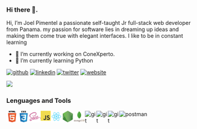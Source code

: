 ### Hi there 👋.

Hi, I’m Joel Pimentel a passionate self-taught Jr full-stack web developer  from Panama. 
my passion for software lies in dreaming up ideas and making them come true with elegant interfaces. 
I like to be in constant learning

- 🔭 I’m currently working on ConeXperto. 
- 🌱 I’m currently learning Python 


[<img src='https://cdn.jsdelivr.net/npm/simple-icons@3.0.1/icons/github.svg' alt='github' height='40'>](https://github.com/Joel-Hendrix1021)  [<img src='https://cdn.jsdelivr.net/npm/simple-icons@3.0.1/icons/linkedin.svg' alt='linkedin' height='40'>](https://www.linkedin.com/in/https://www.linkedin.com/in/joel-pimentel-b0a933201//)  [<img src='https://cdn.jsdelivr.net/npm/simple-icons@3.0.1/icons/twitter.svg' alt='twitter' height='40'>](https://twitter.com/https://twitter.com/joeldev10211)  [<img src='https://cdn.jsdelivr.net/npm/simple-icons@3.0.1/icons/icloud.svg' alt='website' height='40'>](https://twitter.com/joeldev10211)  

![](https://github-readme-stats.vercel.app/api?username=Joeldev1021&show_icons=true)

### Lenguages and Tools 


<img align="left" alt="HTML5" width="30px" src="https://raw.githubusercontent.com/github/explore/80688e429a7d4ef2fca1e82350fe8e3517d3494d/topics/html/html.png" />
<img align="left" alt="CSS3"  width="30px" src="https://raw.githubusercontent.com/github/explore/80688e429a7d4ef2fca1e82350fe8e3517d3494d/topics/css/css.png" />
<img align="left" alt="Sass"  width="30px" src="https://raw.githubusercontent.com/github/explore/80688e429a7d4ef2fca1e82350fe8e3517d3494d/topics/sass/sass.png" />
<img align="left" alt="JavaScript" width="26px" src="https://raw.githubusercontent.com/github/explore/80688e429a7d4ef2fca1e82350fe8e3517d3494d/topics/javascript/javascript.png" />
<img align="left" alt="React"  width="30px" src="https://raw.githubusercontent.com/github/explore/80688e429a7d4ef2fca1e82350fe8e3517d3494d/topics/react/react.png" />
<img align="left" alt="Node.js" width="30px" src="https://raw.githubusercontent.com/github/explore/80688e429a7d4ef2fca1e82350fe8e3517d3494d/topics/nodejs/nodejs.png" />
<img align="left" alt="mongodb"  width="30px" src="https://raw.githubusercontent.com/devicons/devicon/master/icons/mongodb/mongodb-original-wordmark.svg"  />
<img align="left "alt="postman"  width="30px" src="https://www.vectorlogo.zone/logos/getpostman/getpostman-icon.svg"  />
<img align="left" alt="git"  width="30px" src="https://www.vectorlogo.zone/logos/git-scm/git-scm-icon.svg"/> 
<img align="left" alt="git"  width="30px" src="https://seeklogo.com/images/T/tailwind-css-logo-5AD4175897-seeklogo.com.png"/> 
<img align="left" alt="git"  width="30px" src="https://cdn.worldvectorlogo.com/logos/bootstrap-4.svg"/> 


<!--
**Joeldev1021/Joeldev1021** is a ✨ _special_ ✨ repository because its `README.md` (this file) appears on your GitHub profile.

Here are some ideas to get you started:

- 🔭 I’m currently working on ...
- 🌱 I’m currently learning ...
- 👯 I’m looking to collaborate on ...
- 🤔 I’m looking for help with ...
- 💬 Ask me about ...
- 📫 How to reach me: ...
- 😄 Pronouns: ...
- ⚡ Fun fact: ...
-->
